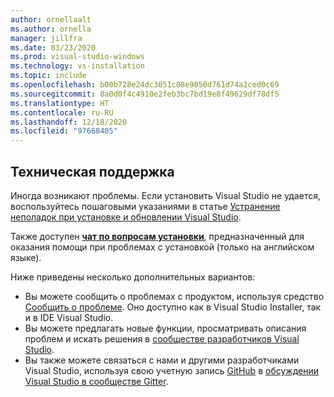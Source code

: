 ```yaml
---
author: ornellaalt
ms.author: ornella
manager: jillfra
ms.date: 03/23/2020
ms.prod: visual-studio-windows
ms.technology: vs-installation
ms.topic: include
ms.openlocfilehash: b00b728e24dc3051c08e9050d761d74a2ced0c69
ms.sourcegitcommit: 8a0d0f4c4910e2feb3bc7bd19e8f49629df78df5
ms.translationtype: HT
ms.contentlocale: ru-RU
ms.lasthandoff: 12/18/2020
ms.locfileid: "97668405"
---
```

## <a name="get-support"></a>Техническая поддержка

Иногда возникают проблемы. Если установить Visual Studio не удается, воспользуйтесь пошаговыми указаниями в статье [Устранение неполадок при установке и обновлении Visual Studio](../troubleshooting-installation-issues.md).

Также доступен [**чат по вопросам установки**](https://visualstudio.microsoft.com/vs/support/#talktous), предназначенный для оказания помощи при проблемах с установкой (только на английском языке).

Ниже приведены несколько дополнительных вариантов:

* Вы можете сообщить о проблемах с продуктом, используя средство [Сообщить о проблеме](../../ide/how-to-report-a-problem-with-visual-studio.md). Оно доступно как в Visual Studio Installer, так и в IDE Visual Studio.
* Вы можете предлагать новые функции, просматривать описания проблем и искать решения в [сообществе разработчиков Visual Studio](https://aka.ms/feedback/suggest?space=8).
* Вы также можете связаться с нами и другими разработчиками Visual Studio, используя свою учетную запись [GitHub](https://github.com/) в [обсуждении Visual Studio в сообществе Gitter](https://gitter.im/Microsoft/VisualStudio).
